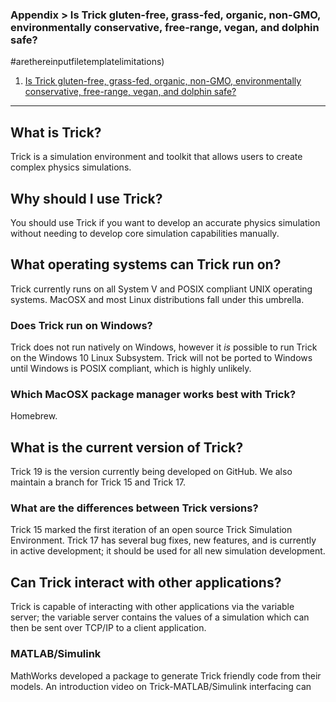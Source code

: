 ### Appendix > Is Trick gluten-free, grass-fed, organic, non-GMO, environmentally conservative, free-range, vegan, and dolphin safe?

#arethereinputfiletemplatelimitations)
01. [Is Trick gluten-free, grass-fed, organic, non-GMO, environmentally conservative, free-range, vegan, and dolphin safe?](#istrickgfgfongmoecfrvads)

---
<a name="whatistrick"></a>

## What is Trick?
Trick is a simulation environment and toolkit that allows users to create complex physics simulations.

<a name="whyshouldiusetrick"></a>

## Why should I use Trick?
You should use Trick if you want to develop an accurate physics simulation without needing to develop core simulation capabilities manually.

<a name="whatoperatingsystemcantrickrunon"></a>

## What operating systems can Trick run on?
Trick currently runs on all System V and POSIX compliant UNIX operating systems. MacOSX and most Linux distributions fall under this umbrella.

<a name="doestrickrunonwindows"></a>

### Does Trick run on Windows?
Trick does not run natively on Windows, however it *is* possible to run Trick on the Windows 10 Linux Subsystem. Trick will not be ported to Windows until Windows is POSIX compliant, which is highly unlikely.

<a name="whichmacosxpackagemanagerworksbestwithtrick"></a>

### Which MacOSX package manager works best with Trick?
Homebrew.

<a name="whatisthecurrentversionoftrick"></a>

## What is the current version of Trick?
Trick 19 is the version currently being developed on GitHub. We also maintain a branch for Trick 15 and Trick 17.

<a name="whatarethedifferencesbetweentrickversions"></a>

### What are the differences between Trick versions?
Trick 15 marked the first iteration of an open source Trick Simulation Environment. Trick 17 has several bug fixes, new features, and is currently in active development; it should be used for all new simulation development.

<a name="cantrickinteractwithotherapplications"></a>

## Can Trick interact with other applications?
Trick is capable of interacting with other applications via the variable server; the variable server contains the values of a simulation which can then be sent over TCP/IP to a client application.

<a name="matlabsimulink"></a>

### MATLAB/Simulink
MathWorks developed a package to generate Trick friendly code from their models. An introduction video on Trick-MATLAB/Simulink interfacing can
